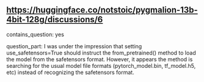 ## https://huggingface.co/notstoic/pygmalion-13b-4bit-128g/discussions/6

contains_question: yes

question_part: I was under the impression that setting use_safetensors=True should instruct the from_pretrained() method to load the model from the safetensors format. However, it appears the method is searching for the usual model file formats (pytorch_model.bin, tf_model.h5, etc) instead of recognizing the safetensors format.